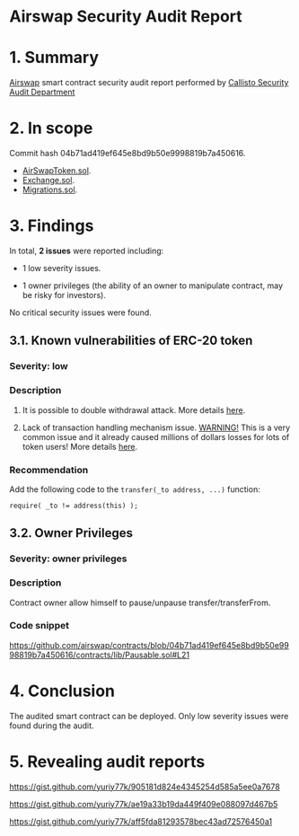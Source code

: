 # Airswap Security Audit Report

# 1. Summary

[Airswap](https://github.com/airswap/contracts/tree/master/contracts) smart contract security audit report performed by [Callisto Security Audit Department](https://github.com/EthereumCommonwealth/Auditing)

# 2. In scope

Сommit hash 04b71ad419ef645e8bd9b50e9998819b7a450616.

- [AirSwapToken.sol](https://github.com/airswap/contracts/blob/master/contracts/AirSwapToken.sol).
- [Exchange.sol](https://github.com/airswap/contracts/blob/master/contracts/Exchange.sol).
- [Migrations.sol](https://github.com/airswap/contracts/blob/master/contracts/Migrations.sol).

# 3. Findings

In total, **2 issues** were reported including:

- 1 low severity issues.

- 1 owner privileges (the ability of an owner to manipulate contract, may be risky for investors).

No critical security issues were found.

## 3.1. Known vulnerabilities of ERC-20 token

### Severity: low

### Description

1. It is possible to double withdrawal attack. More details [here](https://docs.google.com/document/d/1YLPtQxZu1UAvO9cZ1O2RPXBbT0mooh4DYKjA_jp-RLM/edit).

2. Lack of transaction handling mechanism issue. [WARNING!](https://gist.github.com/Dexaran/ddb3e89fe64bf2e06ed15fbd5679bd20)  This is a very common issue and it already caused millions of dollars losses for lots of token users! More details [here](https://docs.google.com/document/d/1Feh5sP6oQL1-1NHi-X1dbgT3ch2WdhbXRevDN681Jv4/edit).

### Recommendation

Add the following code to the `transfer(_to address, ...)` function:

```
require( _to != address(this) );

```

## 3.2. Owner Privileges

### Severity: owner privileges

### Description

Contract owner allow himself to pause/unpause transfer/transferFrom.

### Code snippet

https://github.com/airswap/contracts/blob/04b71ad419ef645e8bd9b50e9998819b7a450616/contracts/lib/Pausable.sol#L21


# 4. Conclusion

The audited smart contract can be deployed. Only low severity issues were found during the audit.

# 5. Revealing audit reports

https://gist.github.com/yuriy77k/905181d824e4345254d585a5ee0a7678

https://gist.github.com/yuriy77k/ae19a33b19da449f409e088097d467b5

https://gist.github.com/yuriy77k/aff5fda81293578bec43ad72576450a1

